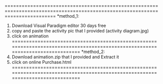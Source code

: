 ==============================================================================================================================
*method_1:
1) Download Visual Paradigm editor 30 days free 
2) copy and paste the activity pic that I provided (activity diagram.jpg)
3) click on animation 
==============================================================================================================================
*method_2:
1) Download animation.zip that I provided and Extract it 
2) click on online Purchase.html
==============================================================================================================================
